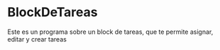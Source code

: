# BlockDeTareas
Este es un programa sobre un block de tareas, que te permite asignar, editar y crear tareas
